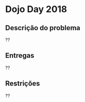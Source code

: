Dojo Day 2018
=============

Descrição do problema
---------------------

??

Entregas
--------

??

Restrições
----------

??
